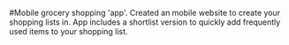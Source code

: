 #Mobile grocery shopping 'app'.
Created an mobile website to create your shopping lists in.
App includes a shortlist version to quickly add frequently used items to your shopping list.
